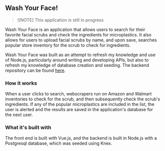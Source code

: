 ## Wash Your Face!

> ![NOTE] This application is still in progress

Wash Your Face is an application that allows users to search for their favorite facial scrubs and check the ingredients for microplastics. It also allows for users to upload facial scrubs by name, and upon save, searches popular store inventory for the scrub to check for ingredients.

Wash Your Face was built as an attempt to refresh my knowledge and use of Node.js, particularly around writing and developing APIs, but also to refresh my knowledge of database creation and seeding. The backend repository can be found [here](https://github.com/raechelo/wash-your-face-be).

### How it works
When a user clicks to search, webscrapers run on Amazon and Walmart inventories to check for the scrub, and then subsequently check the scrub's ingredients. If any of the popular microplastics are included in the list, the user is alerted and the results are saved in the application's database for the next user.

### What it's built with
The front end is built with Vue.js, and the backend is built in Node.js with a Postgresql database, which was seeded using Knex.
